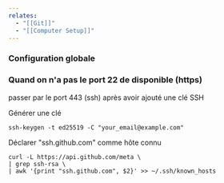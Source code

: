 ```yaml
---
relates:
  - "[[Git]]"
  - "[[Computer Setup]]"
---
```

### Configuration globale

### Quand on n'a pas le port 22 de disponible (https)
passer par le port 443 (ssh) après avoir ajouté une clé SSH

Générer une clé
```shell
ssh-keygen -t ed25519 -C "your_email@example.com"
```

Déclarer "ssh.github.com" comme hôte connu
```shell
curl -L https://api.github.com/meta \
| grep ssh-rsa \
| awk '{print "ssh.github.com", $2}' >> ~/.ssh/known_hosts

```